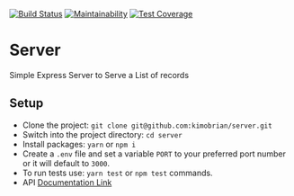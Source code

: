 [![Build Status](https://travis-ci.com/kimobrian/server.svg?branch=master)](https://travis-ci.com/kimobrian/server)
[![Maintainability](https://api.codeclimate.com/v1/badges/b3ca7fe1af2956ffd72f/maintainability)](https://codeclimate.com/github/kimobrian/server/maintainability)
[![Test Coverage](https://api.codeclimate.com/v1/badges/b3ca7fe1af2956ffd72f/test_coverage)](https://codeclimate.com/github/kimobrian/server/test_coverage)

# Server

Simple Express Server to Serve a List of records

## Setup

- Clone the project: `git clone git@github.com:kimobrian/server.git`
- Switch into the project directory: `cd server`
- Install packages: `yarn` or `npm i`
- Create a `.env` file and set a variable `PORT` to your preferred port number or it will default to `3000`.
- To run tests use: `yarn test` or `npm test` commands.
- API [Documentation Link](https://documenter.getpostman.com/view/90179/RWEnmFvg)
